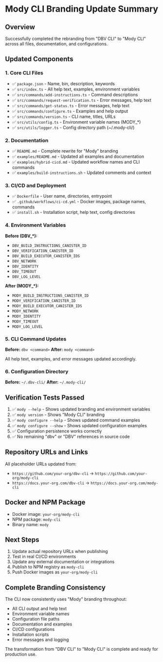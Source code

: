 # Mody CLI Branding Update Summary

## Overview
Successfully completed the rebranding from "DBV CLI" to "Mody CLI" across all files, documentation, and configurations.

## Updated Components

### 1. Core CLI Files
- ✅ `package.json` - Name, bin, description, keywords
- ✅ `src/index.ts` - All help text, examples, environment variables
- ✅ `src/commands/add-instructions.ts` - Command descriptions
- ✅ `src/commands/request-verification.ts` - Error messages, help text
- ✅ `src/commands/get-status.ts` - Error messages, help text
- ✅ `src/commands/configure.ts` - Examples and help output
- ✅ `src/commands/version.ts` - CLI name, titles, URLs
- ✅ `src/utils/config.ts` - Environment variable names (MODY_*)
- ✅ `src/utils/logger.ts` - Config directory path (~/.mody-cli/)

### 2. Documentation
- ✅ `README.md` - Complete rewrite for "Mody" branding
- ✅ `examples/README.md` - Updated all examples and documentation
- ✅ `examples/hybrid-cicd.md` - Updated workflow names and CLI commands
- ✅ `examples/build-instructions.sh` - Updated comments and context

### 3. CI/CD and Deployment
- ✅ `Dockerfile` - User name, directories, entrypoint
- ✅ `.github/workflows/ci-cd.yml` - Docker images, package names, commands
- ✅ `install.sh` - Installation script, help text, config directories

### 4. Environment Variables
**Before (DBV_*):**
- `DBV_BUILD_INSTRUCTIONS_CANISTER_ID`
- `DBV_VERIFICATION_CANISTER_ID`
- `DBV_BUILD_EXECUTOR_CANISTER_IDS`
- `DBV_NETWORK`
- `DBV_IDENTITY`
- `DBV_TIMEOUT`
- `DBV_LOG_LEVEL`

**After (MODY_*):**
- `MODY_BUILD_INSTRUCTIONS_CANISTER_ID`
- `MODY_VERIFICATION_CANISTER_ID`
- `MODY_BUILD_EXECUTOR_CANISTER_IDS`
- `MODY_NETWORK`
- `MODY_IDENTITY`
- `MODY_TIMEOUT`
- `MODY_LOG_LEVEL`

### 5. CLI Command Updates
**Before:** `dbv <command>`
**After:** `mody <command>`

All help text, examples, and error messages updated accordingly.

### 6. Configuration Directory
**Before:** `~/.dbv-cli/`
**After:** `~/.mody-cli/`

## Verification Tests Passed

1. ✅ `mody --help` - Shows updated branding and environment variables
2. ✅ `mody version` - Shows "Mody CLI" branding
3. ✅ `mody configure --help` - Shows updated command examples
4. ✅ `mody configure --show` - Shows updated configuration examples
5. ✅ Configuration persistence works correctly
6. ✅ No remaining "dbv" or "DBV" references in source code

## Repository URLs and Links
All placeholder URLs updated from:
- `https://github.com/your-org/dbv-cli` → `https://github.com/your-org/mody-cli`
- `https://docs.your-org.com/dbv-cli` → `https://docs.your-org.com/mody-cli`

## Docker and NPM Package
- Docker image: `your-org/mody-cli`
- NPM package: `mody-cli`
- Binary name: `mody`

## Next Steps
1. Update actual repository URLs when publishing
2. Test in real CI/CD environments
3. Update any external documentation or integrations
4. Publish to NPM registry as `mody-cli`
5. Push Docker images as `your-org/mody-cli`

## Complete Branding Consistency
The CLI now consistently uses "Mody" branding throughout:
- All CLI output and help text
- Environment variable names
- Configuration file paths
- Documentation and examples
- CI/CD configurations
- Installation scripts
- Error messages and logging

The transformation from "DBV CLI" to "Mody CLI" is complete and ready for production use.

